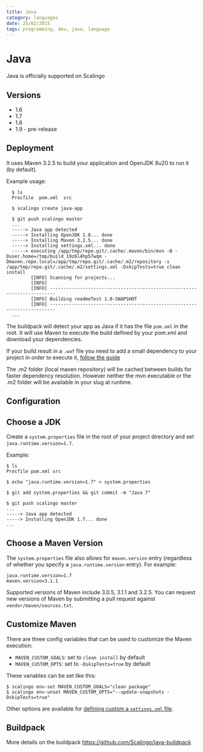 ```yaml
---
title: Java
category: languages
date: 25/02/2015
tags: programming, dev, java, language
---
```


# Java

Java is officially supported on Scalingo

## Versions

* 1.6
* 1.7
* 1.8
* 1.9 - pre-release

## Deployment

It uses Maven 3.2.5 to build your application and OpenJDK 8u20 to run it (by
default).

Example usage:

```sh-session
  $ ls
  Procfile  pom.xml  src

  $ scalingo create java-app

  $ git push scalingo master
  ...
  -----> Java app detected
  -----> Installing OpenJDK 1.8... done
  -----> Installing Maven 3.2.5... done
  -----> Installing settings.xml... done
  -----> executing /app/tmp/repo.git/.cache/.maven/bin/mvn -B -Duser.home=/tmp/build_19z6l4hp57wqm -Dmaven.repo.local=/app/tmp/repo.git/.cache/.m2/repository -s /app/tmp/repo.git/.cache/.m2/settings.xml -DskipTests=true clean install
         [INFO] Scanning for projects...
         [INFO]
         [INFO] ------------------------------------------------------------------------
         [INFO] Building readmeTest 1.0-SNAPSHOT
         [INFO] ------------------------------------------------------------------------
  ...
```

The buildpack will detect your app as Java if it has the file `pom.xml` in
the root. It will use Maven to execute the build defined by your pom.xml and
download your dependencies.

If your build result in a `.waf` file you need to add a small dependency
to your project in order to execute it, [follow the guide](/languages/java/waf.html)

The .m2 folder (local maven repository) will be cached between builds for
faster dependency resolution. However neither the mvn executable or the .m2
folder will be available in your slug at runtime.

Configuration
-------------

## Choose a JDK

Create a `system.properties` file in the root of your project directory and
set `java.runtime.version=1.7`.

Example:

    $ ls
    Procfile pom.xml src

    $ echo "java.runtime.version=1.7" > system.properties

    $ git add system.properties && git commit -m "Java 7"

    $ git push scalingo master
    ...
    -----> Java app detected
    -----> Installing OpenJDK 1.7... done
    ...

## Choose a Maven Version

The `system.properties` file also allows for `maven.version` entry
(regardless of whether you specify a `java.runtime.version` entry). For example:

```
java.runtime.version=1.7
maven.version=3.1.1
```

Supported versions of Maven include 3.0.5, 3.1.1 and 3.2.5. You can request new
versions of Maven by submitting a pull request against `vendor/maven/sources.txt`.

## Customize Maven

There are three config variables that can be used to customize the Maven execution:

+ `MAVEN_CUSTOM_GOALS`: set to `clean install` by default
+ `MAVEN_CUSTOM_OPTS`: set to `-DskipTests=true` by default

These variables can be set like this:

```sh-session
$ scalingo env-set MAVEN_CUSTOM_GOALS="clean package"
$ scalingo env-unset MAVEN_CUSTOM_OPTS="--update-snapshots -DskipTests=true"
```

Other options are available for [defining custom a `settings.xml` file](https://devcenter.heroku.com/articles/using-a-custom-maven-settings-xml).

Buildpack
---------

More details on the buildpack https://github.com/Scalingo/java-buildpack
